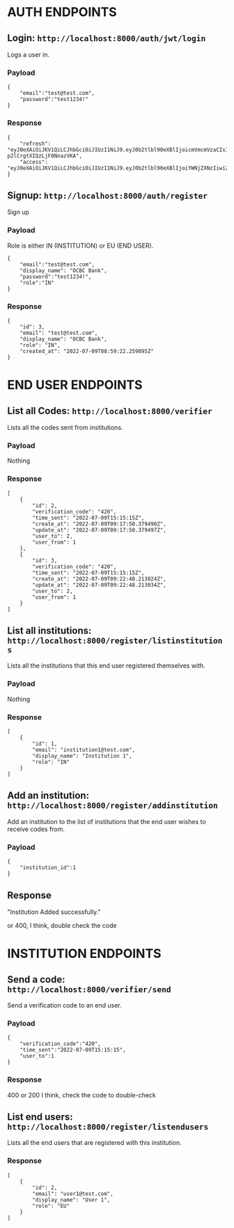 # AUTH ENDPOINTS

## Login: `http://localhost:8000/auth/jwt/login`

Logs a user in.

### Payload

```
{
    "email":"test@test.com",
    "password":"test1234!"
}
```

### Response

```
{
    "refresh": "eyJ0eXAiOiJKV1QiLCJhbGciOiJIUzI1NiJ9.eyJ0b2tlbl90eXBlIjoicmVmcmVzaCIsImV4cCI6MTY1NzQ0MDY2MiwianRpIjoiOWUwZjAwOWY4Y2QxNDEyZDk0MmQxNWI0Yzg1ODFlN2EiLCJ1c2VyX2lkIjo2fQ.JeCzttgiSQdB84Z_Fhw8-p2lCrgtXIQzLjF0NnazVKA",
    "access": "eyJ0eXAiOiJKV1QiLCJhbGciOiJIUzI1NiJ9.eyJ0b2tlbl90eXBlIjoiYWNjZXNzIiwiZXhwIjoxNjU3MzU0NTYyLCJqdGkiOiI0NjNlNjNlMDIyNGM0MzM0OWNkNzI4MDdlMDc1ZDE0MSIsInVzZXJfaWQiOjZ9.rEoohBTZuvXwObYiz3paX0u4Io90aKaQGxIwz7ICzuA"
}
```


## Signup:  `http://localhost:8000/auth/register`

Sign up

### Payload

Role is either IN (INSTITUTION) or EU (END USER).

```
{
    "email":"test@test.com",
    "display_name": "OCBC Bank",
    "password":"test1234!",
    "role":"IN"
}
```

### Response

```
{
    "id": 3,
    "email": "test@test.com",
    "display_name": "OCBC Bank",
    "role": "IN",
    "created_at": "2022-07-09T08:59:22.259095Z"
}
```



# END USER ENDPOINTS

## List all Codes:  `http://localhost:8000/verifier`

Lists all the codes sent from institutions.

### Payload

Nothing

### Response

```
[
    {
        "id": 2,
        "verification_code": "420",
        "time_sent": "2022-07-09T15:15:15Z",
        "create_at": "2022-07-09T09:17:50.379490Z",
        "update_at": "2022-07-09T09:17:50.379497Z",
        "user_to": 2,
        "user_from": 1
    },
    {
        "id": 3,
        "verification_code": "420",
        "time_sent": "2022-07-09T15:15:15Z",
        "create_at": "2022-07-09T09:22:48.213024Z",
        "update_at": "2022-07-09T09:22:48.213034Z",
        "user_to": 2,
        "user_from": 1
    }
]
```


## List all institutions: `http://localhost:8000/register/listinstitutions`

Lists all the institutions that this end user registered themselves with.

### Payload

Nothing

### Response

```
[
    {
        "id": 1,
        "email": "institution1@test.com",
        "display_name": "Institution 1",
        "role": "IN"
    }
]
```


## Add an institution: `http://localhost:8000/register/addinstitution`

Add an institution to the list of institutions that the end user wishes to receive codes from.

### Payload

```
{
    "institution_id":1
}
```

## Response

"Institution Added successfully."

or 400, I think, double check the code 



# INSTITUTION ENDPOINTS

## Send a code:  `http://localhost:8000/verifier/send`

Send a verification code to an end user.

### Payload

```
{
    "verification_code":"420",
    "time_sent":"2022-07-09T15:15:15",
    "user_to":1
}
```

### Response

400 or 200 I think, check the code to double-check


## List end users: `http://localhost:8000/register/listendusers`

Lists all the end users that are registered with this institution.

### Response

```
[
    {
        "id": 2,
        "email": "user1@test.com",
        "display_name": "User 1",
        "role": "EU"
    }
]
```

